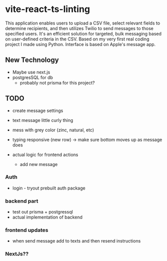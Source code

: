 # vite-react-ts-linting

This application enables users to upload a CSV file, select relevant fields to determine recipients, and then utilizes Twilio to send messages to those specified users. It's an efficient solution for targeted, bulk messaging based on user-defined criteria in the CSV. Based on my very first real coding project I made using Python. Interface is based on Apple's message app.

## New Technology

- Maybe use next.js
- postgresSQL for db
  - probably not prisma for this project?

## TODO

- create message settings
- text message little curly thing
- mess with grey color (zinc, natural, etc)
- typing responsive (new row) -> make sure bottom moves up as message does

- actual logic for frontend actions
  - add new message

### Auth

- login - tryout prebuilt auth package

### backend part

- test out prisma + postgressql
- actual implementation of backend

### frontend updates

- when send message add to texts and then resend instructions

### NextJs??

